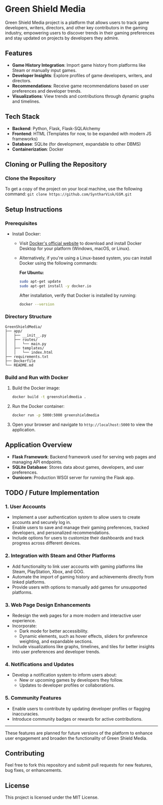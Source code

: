 
# Green Shield Media

Green Shield Media project is a platform that allows users to track game developers, writers, directors, and other key contributors in the gaming industry, empowering users to discover trends in their gaming preferences and stay updated on projects by developers they admire.

## Features
- **Game History Integration**: Import game history from platforms like Steam or manually input games.
- **Developer Insights**: Explore profiles of game developers, writers, and directors.
- **Recommendations**: Receive game recommendations based on user preferences and developer trends.
- **Visualizations**: View trends and contributions through dynamic graphs and timelines.

## Tech Stack
- **Backend**: Python, Flask, Flask-SQLAlchemy
- **Frontend**: HTML (Templates for now, to be expanded with modern JS frameworks)
- **Database**: SQLite (for development, expandable to other DBMS)
- **Containerization**: Docker

## Cloning or Pulling the Repository

### Clone the Repository
To get a copy of the project on your local machine, use the following command:
    ```
    git clone https://github.com/SyntharVisk/GSM.git
    ```

## Setup Instructions

### Prerequisites
- Install Docker:
  - Visit [Docker's official website](https://www.docker.com/products/docker-desktop/) to download and install Docker Desktop for your platform (Windows, macOS, or Linux).
  - Alternatively, if you're using a Linux-based system, you can install Docker using the following commands:

    **For Ubuntu:**
    ```bash
    sudo apt-get update
    sudo apt-get install -y docker.io
    ```

    After installation, verify that Docker is installed by running:
    ```bash
    docker --version
    ```


### Directory Structure
```plaintext
GreenShieldMedia/
├── app/
│   ├── __init__.py
│   ├── routes/
│   │   └── main.py
│   ├── templates/
│   │   └── index.html
├── requirements.txt
├── Dockerfile
└── README.md
```

### Build and Run with Docker
1. Build the Docker image:
   ```bash
   docker build -t greenshieldmedia .
   ```

2. Run the Docker container:
   ```bash
   docker run -p 5000:5000 greenshieldmedia
   ```

3. Open your browser and navigate to `http://localhost:5000` to view the application.

## Application Overview
- **Flask Framework**: Backend framework used for serving web pages and managing API endpoints.
- **SQLite Database**: Stores data about games, developers, and user preferences.
- **Gunicorn**: Production WSGI server for running the Flask app.

## TODO / Future Implementation

### 1. User Accounts
- Implement a user authentication system to allow users to create accounts and securely log in.
- Enable users to save and manage their gaming preferences, tracked developers, and personalized recommendations.
- Include options for users to customize their dashboards and track progress across different devices.

### 2. Integration with Steam and Other Platforms
- Add functionality to link user accounts with gaming platforms like Steam, PlayStation, Xbox, and GOG.
- Automate the import of gaming history and achievements directly from linked platforms.
- Provide users with options to manually add games for unsupported platforms.

### 3. Web Page Design Enhancements
- Redesign the web pages for a more modern and interactive user experience.
- Incorporate:
  - Dark mode for better accessibility.
  - Dynamic elements, such as hover effects, sliders for preference weighting, and expandable sections.
- Include visualizations like graphs, timelines, and tiles for better insights into user preferences and developer trends.

### 4. Notifications and Updates
- Develop a notification system to inform users about:
  - New or upcoming games by developers they follow.
  - Updates to developer profiles or collaborations.

### 5. Community Features
- Enable users to contribute by updating developer profiles or flagging inaccuracies.
- Introduce community badges or rewards for active contributions.

---

These features are planned for future versions of the platform to enhance user engagement and broaden the functionality of Green Shield Media.


## Contributing
Feel free to fork this repository and submit pull requests for new features, bug fixes, or enhancements.

## License
This project is licensed under the MIT License.
